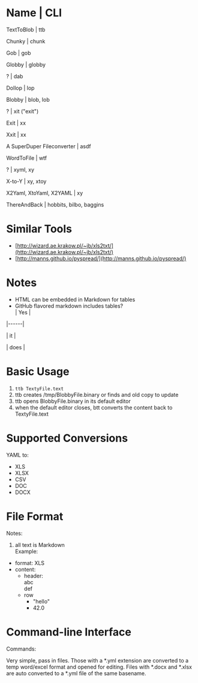 <!-- curmit: https://docs.google.com/document/d/1OHygs-Fhn7rT2hVctUilsciJ8BQLqwR5ZcqzDVowIyA/pub?embedded=true -->



# Name | CLI

TextToBlob | ttb

Chunky | chunk

Gob | gob

Globby | globby

? | dab

Dollop | lop

Blobby | blob, lob

? | xit ("exit")

Exit | xx

Xxit | xx

A SuperDuper Fileconverter | asdf

WordToFile | wtf

? | xyml, xy

X-to-Y | xy, xtoy

X2Yaml, XtoYaml, X2YAML | xy

ThereAndBack | hobbits, bilbo, baggins

# Similar Tools

 - [http://wizard.ae.krakow.pl/~jb/xls2txt/](http://wizard.ae.krakow.pl/~jb/xls2txt/)  
 - [http://manns.github.io/pyspread/](http://manns.github.io/pyspread/)  
# Notes

 - HTML can be embedded in Markdown for tables  
- GitHub flavored markdown includes tables?  
| Yes  |

|------|

|  it  |

| does |

# Basic Usage

 1. `ttb TextyFile.text`  
 2. ttb creates /tmp/BlobbyFile.binary or finds and old copy to update  
 3. ttb opens BlobbyFile.binary in its default editor  
 4. when the default editor closes, btt converts the content back to TextyFile.text  
# Supported Conversions

YAML to:

 - XLS  
 - XLSX  
 - CSV  
 - DOC  
 - DOCX  
# File Format

Notes:

 1. all text is Markdown  
Example:

   - format: XLS  
   - content:  
     - header:  
          abc  
          def  
     - row  
        - "hello"  
       - 42.0  
# Command-line Interface

Commands:

Very simple, pass in files. Those with a *.yml extension are converted to a
temp word/excel format and opened for editing. Files with *.docx and *.xlsx
are auto converted to a *.yml file of the same basename.
